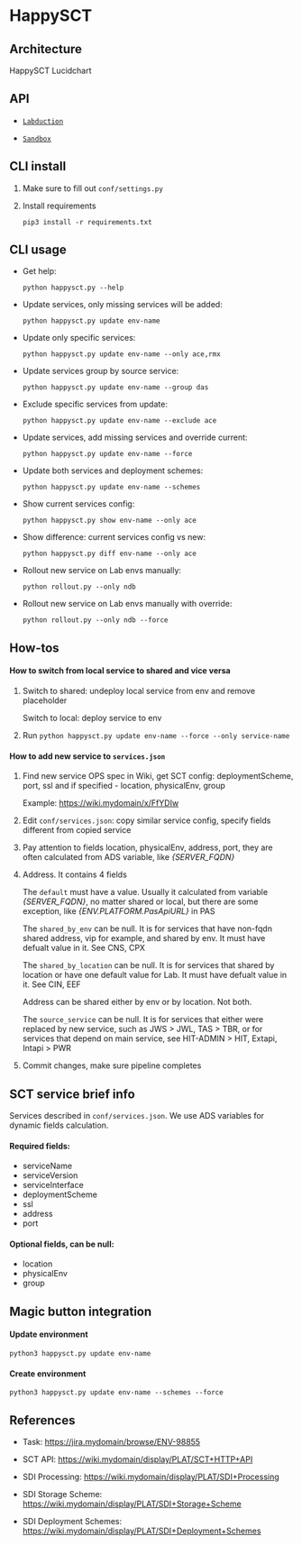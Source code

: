 # HappySCT

## Architecture
HappySCT Lucidchart


## API

- [`Labduction`](http://happysct.mydomain/)

- [`Sandbox`](http://happysct-sandbox.mydomain/)


## CLI install

1. Make sure to fill out `conf/settings.py`

2. Install requirements

    `pip3 install -r requirements.txt`


## CLI usage

- Get help:

    `python happysct.py --help`

- Update services, only missing services will be added:

    `python happysct.py update env-name`

- Update only specific services:

    `python happysct.py update env-name --only ace,rmx`

- Update services group by source service:

    `python happysct.py update env-name --group das`

- Exclude specific services from update:

    `python happysct.py update env-name --exclude ace`

- Update services, add missing services and override current:

    `python happysct.py update env-name --force`

- Update both services and deployment schemes:

    `python happysct.py update env-name --schemes`

- Show current services config:

    `python happysct.py show env-name --only ace`

- Show difference: current services config vs new:

    `python happysct.py diff env-name --only ace`

- Rollout new service on Lab envs manually:

    `python rollout.py --only ndb` 

- Rollout new service on Lab envs manually with override:

    `python rollout.py --only ndb --force` 



## How-tos

#### How to switch from local service to shared and vice versa

1. 
    Switch to shared: undeploy local service from env and remove placeholder
    
    Switch to local: deploy service to env

2. Run `python happysct.py update env-name --force --only service-name`


#### How to add new service to `services.json`

1. Find new service OPS spec in Wiki, get SCT config: deploymentScheme, port, ssl and if specified - location, physicalEnv, group
    
    Example: https://wiki.mydomain/x/FfYDIw


2. Edit `conf/services.json`: copy similar service config, specify fields different from copied service


3. Pay attention to fields location, physicalEnv, address, port,
they are often calculated from ADS variable, like _{SERVER_FQDN}_


4. Address. It contains 4 fields

    The `default` must have a value. Usually it calculated from         variable _{SERVER_FQDN}_, no matter shared or local, but there are some exception, like _{ENV.PLATFORM.PasApiURL}_ in PAS

    The `shared_by_env` can be null. It is for services that have non-fqdn shared address, vip for example, and shared by env. It must have defualt value in it. See CNS, CPX

    The `shared_by_location` can be null. It is for services that shared by location or have one default value for Lab. It must have defualt value in it. See CIN, EEF

    Address can be shared either by env or by location. Not both.

    The `source_service` can be null. It is for services that either were replaced by new service, such as JWS > JWL, TAS > TBR, or for services that depend on main service, see HIT-ADMIN > HIT, Extapi, Intapi > PWR  


5. Commit changes, make sure pipeline completes



## SCT service brief info
Services described in `conf/services.json`.
We use ADS variables for dynamic fields calculation.

#### Required fields:

- serviceName
- serviceVersion
- serviceInterface
- deploymentScheme
- ssl
- address
- port

#### Optional fields, can be null:

- location
- physicalEnv
- group


## Magic button integration

#### Update environment

`python3 happysct.py update env-name`

#### Create environment 

`python3 happysct.py update env-name --schemes --force`


## References

- Task: https://jira.mydomain/browse/ENV-98855

- SCT API: https://wiki.mydomain/display/PLAT/SCT+HTTP+API

- SDI Processing: https://wiki.mydomain/display/PLAT/SDI+Processing

- SDI Storage Scheme: https://wiki.mydomain/display/PLAT/SDI+Storage+Scheme

- SDI Deployment Schemes: https://wiki.mydomain/display/PLAT/SDI+Deployment+Schemes
